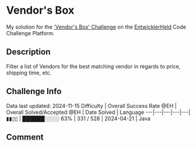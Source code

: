 # Vendor's Box

My solution for the ['Vendor's Box' Challenge](https://platform.entwicklerheld.de/challenge/vendors-box?technology=Java) on the [EntwicklerHeld](https://platform.entwicklerheld.de/) Code Challenge Platform.

## Description
Filter a list of Vendors for the best matching vendor in regards to price, shipping time, etc.

## Challenge Info
Data last updated: 2024-11-15
Difficulty | Overall Success Rate @EH | Overall Solved/Accepted @EH | Date Solved | Language
---|---|---|---|---|
▮▮▯▯ | ██████░░░░ 63% | 331 / 528 | 2024-04-21 | Java

## Comment
